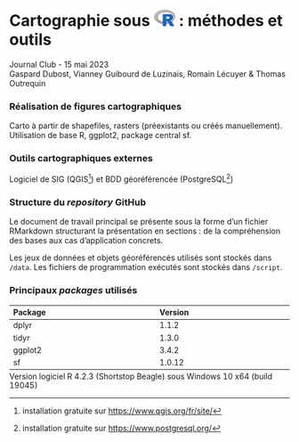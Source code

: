 Cartographie sous <img src="logo_R.png" style="width:0.4in" /> :
méthodes et outils
================
Journal Club - 15 mai 2023  
Gaspard Dubost, Vianney Guibourd de Luzinais, Romain Lécuyer & Thomas
Outrequin

### Réalisation de figures cartographiques

Carto à partir de shapefiles, rasters (préexistants ou créés
manuellement). Utilisation de base R, ggplot2, package central sf.

### Outils cartographiques externes

Logiciel de SIG (QGIS[^1]) et BDD géoréférencée (PostgreSQL[^2])

### Structure du *repository* GitHub

Le document de travail principal se présente sous la forme d’un fichier
RMarkdown structurant la présentation en sections : de la compréhension
des bases aux cas d’application concrets.

Les jeux de données et objets géoréférencés utilisés sont stockés dans
`/data`. Les fichiers de programmation exécutés sont stockés dans
`/script`.

### Principaux *packages* utilisés

<table>
<thead>
<tr>
<th style="text-align:left;">
Package
</th>
<th style="text-align:left;">
Version
</th>
</tr>
</thead>
<tbody>
<tr>
<td style="text-align:left;">
dplyr
</td>
<td style="text-align:left;">
1.1.2
</td>
</tr>
<tr>
<td style="text-align:left;">
tidyr
</td>
<td style="text-align:left;">
1.3.0
</td>
</tr>
<tr>
<td style="text-align:left;">
ggplot2
</td>
<td style="text-align:left;">
3.4.2
</td>
</tr>
<tr>
<td style="text-align:left;">
sf
</td>
<td style="text-align:left;">
1.0.12
</td>
</tr>
</tbody>
<tfoot>
<tr>
<td style="padding: 0; border:0;" colspan="100%">
<sup></sup> Version logiciel R 4.2.3 (Shortstop Beagle) sous Windows 10
x64 (build 19045)
</td>
</tr>
</tfoot>
</table>

[^1]: installation gratuite sur <https://www.qgis.org/fr/site/>

[^2]: installation gratuite sur <https://www.postgresql.org/>
